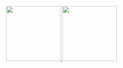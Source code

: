 <div>
  <a href="https://github.com/edufolly">
    <img height="150em" src="https://github-readme-stats.vercel.app/api?username=alvarocda&theme=synthwave&show_icons=true&include_all_commits=true&count_private=true&locale=pt-br"/>
  <img height="150em" src="https://github-readme-stats.vercel.app/api/top-langs/?username=alvarocda&layout=compact&theme=synthwave&locale=pt-br"/>
  </a>
</div>
